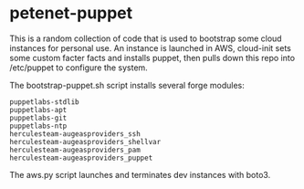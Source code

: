# petenet-puppet
This is a random collection of code that is used to bootstrap some cloud instances for personal use.  An instance is launched in AWS, cloud-init sets some custom facter facts and installs puppet, then pulls down this repo into /etc/puppet to configure the system.

The bootstrap-puppet.sh script installs several forge modules:

    puppetlabs-stdlib
    puppetlabs-apt
    puppetlabs-git
    puppetlabs-ntp
    herculesteam-augeasproviders_ssh
    herculesteam-augeasproviders_shellvar
    herculesteam-augeasproviders_pam
    herculesteam-augeasproviders_puppet

The aws.py script launches and terminates dev instances with boto3.